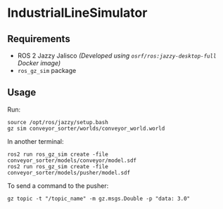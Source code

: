 # IndustrialLineSimulator
## Requirements
- ROS 2 Jazzy Jalisco 
*(Developed using `osrf/ros:jazzy-desktop-full` Docker image)*
- `ros_gz_sim` package
## Usage
Run:
```
source /opt/ros/jazzy/setup.bash
gz sim conveyor_sorter/worlds/conveyor_world.world
```
In another terminal:
```
ros2 run ros_gz_sim create -file conveyor_sorter/models/conveyor/model.sdf
ros2 run ros_gz_sim create -file conveyor_sorter/models/pusher/model.sdf
```
To send a command to the pusher:
```
gz topic -t "/topic_name" -m gz.msgs.Double -p "data: 3.0"
```

